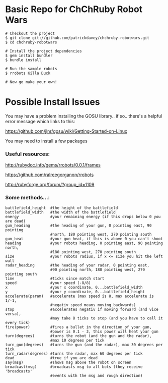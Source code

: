 Basic Repo for ChChRuby Robot Wars
==================================

    # Checkout the project
    $ git clone git://github.com/patrickdavey/chchruby-robotwars.git
    $ cd chchruby-robotwars

    # Install the project dependencies
    $ gem install bundler
    $ bundle install

    # Run the sample robots
    $ rrobots Killa Duck

    # Now go make your own!

Possible Install Issues
=======================

You may have a problem installing the GOSU library.. if so.. there's a helpful
error message which links to this:

https://github.com/jlnr/gosu/wiki/Getting-Started-on-Linux

You may need to install a few packages

### Useful resources: ###

http://rubydoc.info/gems/rrobots/0.0.1/frames

https://github.com/ralreegorganon/rrobots

http://rubyforge.org/forum/?group_id=1109

### Some methods...: ###
    battlefield_height  #the height of the battlefield
    battlefield_width   #the width of the battlefield
    energy              #your remaining energy (if this drops below 0 you are dead)
    gun_heading         #the heading of your gun, 0 pointing east, 90 pointing
                        #north, 180 pointing west, 270 pointing south
    gun_heat            #your gun heat, if this is above 0 you can't shoot
    heading             #your robots heading, 0 pointing east, 90 pointing north,
                        #180 pointing west, 270 pointing south
    size                #your robots radius, if x <= size you hit the left wall
    radar_heading       #the heading of your radar, 0 pointing east,
                        #90 pointing north, 180 pointing west, 270 pointing south
    time                #ticks since match start
    speed               #your speed (-8/8)
    x                   #your x coordinate, 0...battlefield_width
    y                   #your y coordinate, 0...battlefield_height
    accelerate(param)   #accelerate (max speed is 8, max accelerate is 1/-1,
                        #negativ speed means moving backwards)
    stop                #accelerates negativ if moving forward (and vice versa),
                        #may take 8 ticks to stop (and you have to call it every tick)
    fire(power)         #fires a bullet in the direction of your gun,
                        #power is 0.1 - 3, this power will heat your gun
    turn(degrees)       #turns the robot (and the gun and the radar),
                        #max 10 degrees per tick
    turn_gun(degrees)   #turns the gun (and the radar), max 30 degrees per tick
    turn_radar(degrees) #turns the radar, max 60 degrees per tick
    dead                #true if you are dead
    say(msg)            #shows msg above the robot on screen
    broadcast(msg)      #broadcasts msg to all bots (they receive 'broadcasts'
                        #events with the msg and rough direction)
